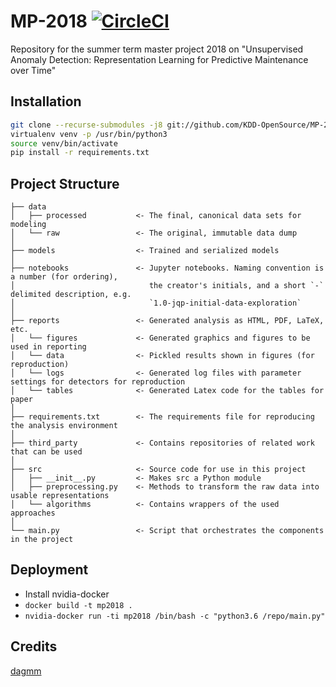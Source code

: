 # MP-2018 [![CircleCI](https://circleci.com/gh/KDD-OpenSource/MP-2018/tree/master.svg?style=svg&circle-token=2f20af2255f5f2d1ca22193c1b896d1c97b270d3)](https://circleci.com/gh/KDD-OpenSource/MP-2018/tree/master)

Repository for the summer term master project 2018 on "Unsupervised Anomaly Detection: Representation Learning for Predictive Maintenance over Time"

## Installation

```bash
git clone --recurse-submodules -j8 git://github.com/KDD-OpenSource/MP-2018.git  
virtualenv venv -p /usr/bin/python3  
source venv/bin/activate  
pip install -r requirements.txt
```

## Project Structure

```
├── data
│   ├── processed           <- The final, canonical data sets for modeling
│   └── raw                 <- The original, immutable data dump
│
├── models                  <- Trained and serialized models
│
├── notebooks               <- Jupyter notebooks. Naming convention is a number (for ordering),
│                              the creator's initials, and a short `-` delimited description, e.g.
│                              `1.0-jqp-initial-data-exploration`
│
├── reports                 <- Generated analysis as HTML, PDF, LaTeX, etc.
│   └── figures             <- Generated graphics and figures to be used in reporting
│   └── data                <- Pickled results shown in figures (for reproduction)
│   └── logs                <- Generated log files with parameter settings for detectors for reproduction
│   └── tables              <- Generated Latex code for the tables for paper
│
├── requirements.txt        <- The requirements file for reproducing the analysis environment
│
├── third_party             <- Contains repositories of related work that can be used
│
├── src                     <- Source code for use in this project
│   ├── __init__.py         <- Makes src a Python module
│   ├── preprocessing.py    <- Methods to transform the raw data into usable representations
│   └── algorithms          <- Contains wrappers of the used approaches
│
└── main.py                 <- Script that orchestrates the components in the project
```

## Deployment

- Install nvidia-docker
- `docker build -t mp2018 .`
- `nvidia-docker run -ti mp2018 /bin/bash -c "python3.6 /repo/main.py"`

## Credits

[dagmm](https://github.com/danieltan07/dagmm)
